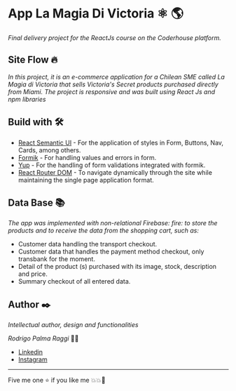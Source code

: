 # App La Magia Di Victoria ⚛️ 🌎

_Final delivery project for the ReactJs course on the Coderhouse platform._

## Site Flow 🔥
_In this project, it is an e-commerce application for a Chilean SME called La Magia di Victoria that sells Victoria's Secret products purchased directly from Miami. The project is responsive and was built using React Js and npm libraries_  

## Build with 🛠️
 * [React Semantic UI](https://react.semantic-ui.com/) - For the application of styles in Form, Buttons, Nav, Cards, among others.
 * [Formik](https://formik.org/) - For handling values and errors in form.
 * [Yup](https://www.npmjs.com/package/yup) - For the handling of form validations integrated with formik.
 * [React Router DOM](https://www.npmjs.com/package/react-router-dom/v/5.3.0) - To navigate dynamically through the site while maintaining the single page application format.
 

## Data Base 📚
_The app was implemented with non-relational Firebase: fire: to store the products and to receive the data from the shopping cart, such as:_
 * Customer data handling the transport checkout.
 * Customer data that handles the payment method checkout, only transbank for the moment.
 * Detail of the product (s) purchased with its image, stock, description and price.
 * Summary checkout of all entered data.

## Author ✒️
_Intellectual author, design and functionalities_

_Rodrigo Palma Raggi_ 🧑‍💻
 * [Linkedin](https://www.linkedin.com/in/rodrigo-palma-raggi-67537158)
 * [Instagram](https://www.instagram.com/hrodrico)

---
Five me one :star: if you like me 💥💥🚀
